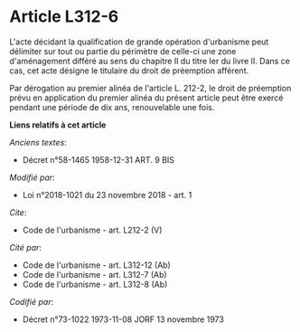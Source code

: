 # Article L312-6

L'acte décidant la qualification de grande opération d'urbanisme peut délimiter sur tout ou partie du périmètre de celle-ci
une zone d'aménagement différé au sens du chapitre II du titre Ier du livre II. Dans ce cas, cet acte désigne le titulaire du
droit de préemption afférent. 

Par dérogation au premier alinéa de l'article L. 212-2, le droit de préemption prévu en application du premier alinéa du
présent article peut être exercé pendant une période de dix ans, renouvelable une fois.

**Liens relatifs à cet article**

_Anciens textes_:

  - Décret n°58-1465 1958-12-31 ART. 9 BIS

_Modifié par_:

  - Loi n°2018-1021 du 23 novembre 2018 - art. 1

_Cite_:

  - Code de l'urbanisme - art. L212-2 (V)

_Cité par_:

  - Code de l'urbanisme - art. L312-12 (Ab)
  - Code de l'urbanisme - art. L312-7 (Ab)
  - Code de l'urbanisme - art. L312-8 (Ab)

_Codifié par_:

  - Décret n°73-1022 1973-11-08 JORF 13 novembre 1973
